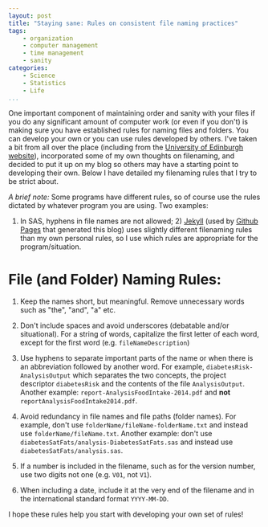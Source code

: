 ```yaml
---
layout: post
title: "Staying sane: Rules on consistent file naming practices"
tags:
    - organization
    - computer management
    - time management
    - sanity
categories:
    - Science
    - Statistics
    - Life
...
```


One important component of maintaining order and sanity with your
files if you do any significant amount of computer work (or even if
you don't) is making sure you have established rules for naming files
and folders.  You can develop your own or you can use rules developed
by others.  I've taken a bit from all over the place (including from
the
[University of Edinburgh website](http://www.recordsmanagement.ed.ac.uk/InfoStaff/RMstaff/RMprojects/PP/FileNameRules/Rules.htm)),
incorporated some of my own thoughts on filenaming, and decided to put
it up on my blog so others may have a starting point to developing
their own.  Below I have detailed my filenaming rules that I try to be
strict about.

*A brief note:* Some programs have different rules, so of course use
the rules dictated by whatever program you are using.  Two examples:
1) In SAS, hyphens in file names are not allowed; 2)
[Jekyll](jekyllrb.com) (used by [Github Pages](pages.github.com) that
generated this blog) uses slightly different filenaming rules than my
own personal rules, so I use which rules are appropriate for the
program/situation.

# File (and Folder) Naming Rules: #

1. Keep the names short, but meaningful. Remove unnecessary words such
   as "the", "and", "a" etc.

2. Don't include spaces and avoid underscores (debatable and/or
   situational).  For a string of words, capitalize the first letter
   of each word, except for the first word
   (e.g. `fileNameDescription`)

3. Use hyphens to separate important parts of the name or when there
   is an abbreviation followed by another word.  For example,
   `diabetesRisk-AnalysisOutput` which separates the two concepts, the
   project descriptor `diabetesRisk` and the contents of the file
   `AnalysisOutput`.  Another example:
   `report-AnalysisFoodIntake-2014.pdf` and **not**
   `reportAnalysisFoodIntake2014.pdf`.

4. Avoid redundancy in file names and file paths (folder names).  For
   example, don't use `folderName/fileName-folderName.txt` and instead
   use `folderName/fileName.txt`.  Another example: don't use
   `diabetesSatFats/analysis-DiabetesSatFats.sas` and instead use
   `diabetesSatFats/analysis.sas`.

5. If a number is included in the filename, such as for the version
   number, use two digits not one (e.g. `V01`, not `V1`).

6. When including a date, include it at the very end of the filename
   and in the international standard format `YYYY-MM-DD`.

I hope these rules help you start with developing your own set of rules!
